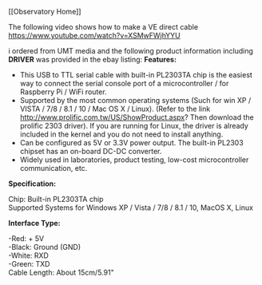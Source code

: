 [[Observatory Home]]

The following video shows how to make a VE direct cable
https://www.youtube.com/watch?v=XSMwFWjhYYU

i ordered from UMT media and the following product information including **DRIVER** was provided in the ebay listing:
**Features:**

- This USB to TTL serial cable with built-in PL2303TA chip is the easiest way to connect the serial console port of a microcontroller / for Raspberry Pi / WiFi router.
- Supported by the most common operating systems (Such for win XP / VISTA / 7/8 / 8.1 / 10 / Mac OS X / Linux). (Refer to the link  http://www.prolific.com.tw/US/ShowProduct.aspx? Then download the prolific 2303 driver). If you are running for Linux, the driver is already included in the kernel and you do not need to install anything.
- Can be configured as 5V or 3.3V power output. The built-in PL2303 chipset has an on-board DC-DC converter.
- Widely used in laboratories, product testing, low-cost microcontroller communication, etc.

  
**Specification:**
  
Chip: Built-in PL2303TA chip  
Supported Systems for Windows XP / Vista / 7/8 / 8.1 / 10, MacOS X, Linux
  
**Interface Type:**
  
-Red: + 5V  
-Black: Ground (GND)  
-White: RXD  
-Green: TXD  
Cable Length: About 15cm/5.91"

